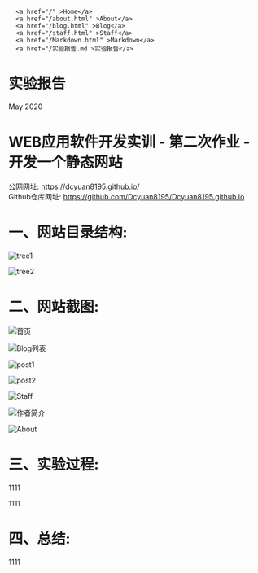 <!doctype html>
<html>
  <head>
    <meta charset="utf-8">
    <title>实验报告</title>
    <link rel="stylesheet" href="/assets/css/styles.css">
  </head>
  <body>
    <nav>
    
      <a href="/" >Home</a>
      <a href="/about.html" >About</a>
      <a href="/blog.html" >Blog</a>
      <a href="/staff.html" >Staff</a>
      <a href="/Markdown.html" >Markdown</a>
      <a href="/实验报告.md >实验报告</a>
  </nav>
    <h1>实验报告</h1>

<p>
    May 2020
  
</p>

<h1 id="web应用软件开发实训---第二次作业---开发一个静态网站">WEB应用软件开发实训 - 第二次作业 - 开发一个静态网站</h1>

<p>公网网址: <a href="https://dcyuan8195.github.io/">https://dcyuan8195.github.io/</a><br />
Github仓库网址: <a href="https://github.com/Dcyuan8195/Dcyuan8195.github.io">https://github.com/Dcyuan8195/Dcyuan8195.github.io</a></p>

<h1 id="一网站目录结构">一、网站目录结构:</h1>

<p><img src="../../../img/tree1.png" alt="tree1" /></p>

<p><img src="../../../img/tree2.png" alt="tree2" /></p>

<h1 id="二网站截图">二、网站截图:</h1>

<p><img src="../../../首页.png" alt="首页" /></p>

<p><img src="../../../Blog.png" alt="Blog列表" /></p>

<p><img src="../../../post1.png" alt="post1" /></p>

<p><img src="../../../post2.png" alt="post2" /></p>

<p><img src="../../../Staff.png" alt="Staff" /></p>

<p><img src="../../../作者简介.png" alt="作者简介" /></p>

<p><img src="../../../About.png" alt="About" /></p>

<h1 id="三实验过程">三、实验过程:</h1>

<p>1111</p>

<p>1111</p>

<h1 id="四总结">四、总结:</h1>

<p>1111</p>

  </body>
</html>